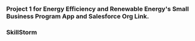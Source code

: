 ### Project 1 for Energy Efficiency and Renewable Energy's Small Business Program App and Salesforce Org Link.
### SkillStorm
